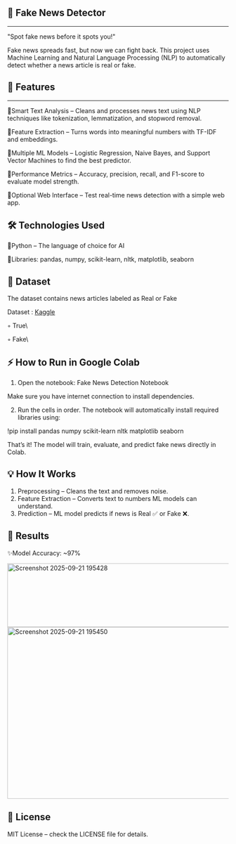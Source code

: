 ## 📰 Fake News Detector
---
"Spot fake news before it spots you!"

Fake news spreads fast, but now we can fight back. This project uses Machine Learning and Natural Language Processing (NLP) to automatically detect whether a news article is real or fake.

## 🚀 Features
---
  🔹Smart Text Analysis – Cleans and processes news text using NLP techniques like tokenization, lemmatization, and stopword removal.
  
  🔹Feature Extraction – Turns words into meaningful numbers with TF-IDF and embeddings.
  
  🔹Multiple ML Models – Logistic Regression, Naive Bayes, and Support Vector Machines to find the best predictor.
  
  🔹Performance Metrics – Accuracy, precision, recall, and F1-score to evaluate model strength.
  
  🔹Optional Web Interface – Test real-time news detection with a simple web app.

🛠️ Technologies Used
---
  🔸Python – The language of choice for AI
  
  🔸Libraries: pandas, numpy, scikit-learn, nltk, matplotlib, seaborn

📂 Dataset
----
The dataset contains news articles labeled as Real or Fake

Dataset : [Kaggle](https://www.kaggle.com/datasets/fillerink/mohanlal-mammooty-images)

◦ True\

◦ Fake\

⚡ How to Run in Google Colab
----
1. Open the notebook: Fake News Detection Notebook

Make sure you have internet connection to install dependencies.

2. Run the cells in order. The notebook will automatically install required libraries using:

!pip install pandas numpy scikit-learn nltk matplotlib seaborn


That’s it! The model will train, evaluate, and predict fake news directly in Colab.

💡 How It Works
---
  1. Preprocessing – Cleans the text and removes noise.
  2. Feature Extraction – Converts text to numbers ML models can understand.
  3. Prediction – ML model predicts if news is Real ✅ or Fake ❌.
  
🌟 Results
---
  ✨Model Accuracy: ~97%
  
<img width="1014" height="145" alt="Screenshot 2025-09-21 195428" src="https://github.com/user-attachments/assets/a611f3fd-a33d-48da-9dcc-a4618781836c" />
<img width="1270" height="391" alt="Screenshot 2025-09-21 195450" src="https://github.com/user-attachments/assets/d8d5e0c2-9a74-465b-9e6e-d928e0378228" />

📜 License
---
MIT License – check the LICENSE file for details.
